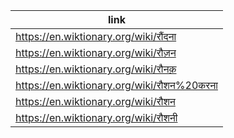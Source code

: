 |link|
|----|
|https://en.wiktionary.org/wiki/रौंदना|
|https://en.wiktionary.org/wiki/रौज़न|
|https://en.wiktionary.org/wiki/रौनक़|
|https://en.wiktionary.org/wiki/रौशन%20करना|
|https://en.wiktionary.org/wiki/रौशन|
|https://en.wiktionary.org/wiki/रौशनी|
